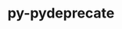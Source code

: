 ---
title: "py-pydeprecate"
layout: cache
categories: [package, develop-2024-02-04]
meta: {"versions": ["0.3.1"], "compilers": ["apple-clang@=15.0.0", "gcc@=11.4.0"], "oss": ["ubuntu22.04", "ventura"], "platforms": ["darwin", "linux"], "targets": ["aarch64", "x86_64_v3"], "stacks": ["ml-darwin-aarch64-mps", "ml-linux-x86_64-cpu", "ml-linux-x86_64-cuda", "ml-linux-x86_64-rocm", "root"], "num_specs": 2, "num_specs_by_stack": {"ml-darwin-aarch64-mps": 1, "root": 2, "ml-linux-x86_64-cuda": 1, "ml-linux-x86_64-cpu": 1, "ml-linux-x86_64-rocm": 1}}
spec_details: [{"hash": "rnt4tfa3nugnwrpp65jx5fyty6hwoz6u", "compiler": "apple-clang@=15.0.0", "versions": ["0.3.1"], "os": "ventura", "platform": "darwin", "target": "aarch64", "variants": ["build_system=python_pip"], "stacks": ["ml-darwin-aarch64-mps", "root"], "size": "-", "tarball": "https://binaries.spack.io/releases/develop-2024-02-04/build_cache/darwin-ventura-aarch64/apple-clang-15.0.0/py-pydeprecate-0.3.1/darwin-ventura-aarch64-apple-clang-15.0.0-py-pydeprecate-0.3.1-rnt4tfa3nugnwrpp65jx5fyty6hwoz6u.spack"}, {"hash": "uaobqvzvhdesgzwaewa3gx22f6uozfwj", "compiler": "gcc@=11.4.0", "versions": ["0.3.1"], "os": "ubuntu22.04", "platform": "linux", "target": "x86_64_v3", "variants": ["build_system=python_pip"], "stacks": ["ml-linux-x86_64-cuda", "root", "ml-linux-x86_64-cpu", "ml-linux-x86_64-rocm"], "size": "-", "tarball": "https://binaries.spack.io/releases/develop-2024-02-04/build_cache/linux-ubuntu22.04-x86_64_v3/gcc-11.4.0/py-pydeprecate-0.3.1/linux-ubuntu22.04-x86_64_v3-gcc-11.4.0-py-pydeprecate-0.3.1-uaobqvzvhdesgzwaewa3gx22f6uozfwj.spack"}]
---